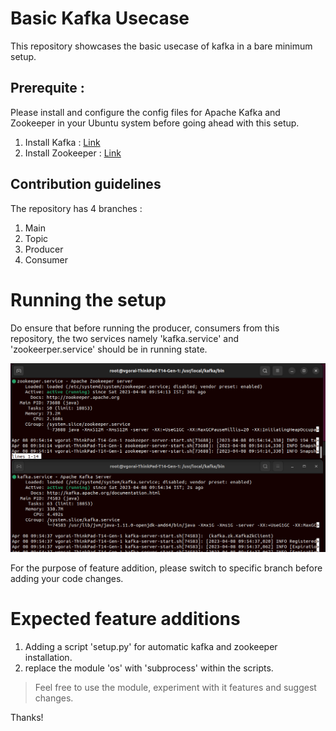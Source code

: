 # Basic Kafka Usecase

This repository showcases the basic usecase of kafka in a bare minimum setup. 


## Prerequite : 
Please install and configure the config files for Apache Kafka and Zookeeper in your Ubuntu system before going ahead with this setup.
1. Install Kafka : [Link](https://kafka.apache.org/downloads)
2. Install Zookeeper : [Link](https://zookeeper.apache.org/releases.html)


## Contribution guidelines
The repository has 4 branches : 
1. Main
2. Topic
3. Producer
4. Consumer


# Running the setup 
Do ensure that before running the producer, consumers from this repository, the two services namely 'kafka.service' and 'zookeerper.service' should be in running state. 

![Servies](./pics/services.png)

For the purpose of feature addition, please switch to specific branch before adding your code changes.

# Expected feature additions
1. Adding a script 'setup.py' for automatic kafka and zookeeper installation.
2. replace the module 'os' with 'subprocess' within the scripts.

> Feel free to use the module, experiment with it features and suggest changes.

Thanks!